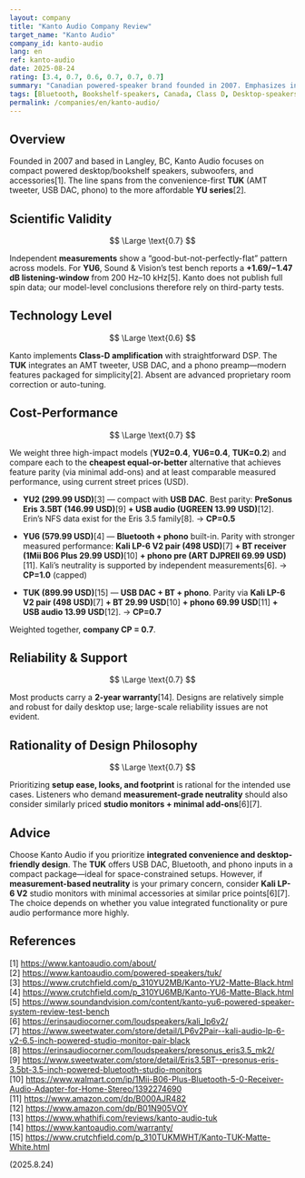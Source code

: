 ```yaml
---
layout: company
title: "Kanto Audio Company Review"
target_name: "Kanto Audio"
company_id: kanto-audio
lang: en
ref: kanto-audio
date: 2025-08-24
rating: [3.4, 0.7, 0.6, 0.7, 0.7, 0.7]
summary: "Canadian powered-speaker brand founded in 2007. Emphasizes integrated convenience (USB DAC, phono, Bluetooth) and compact, colorful designs. Measurements vary by model—generally practical rather than strictly neutral. Weighted CP across three key models is 0.7."
tags: [Bluetooth, Bookshelf-speakers, Canada, Class D, Desktop-speakers, Powered-speakers]
permalink: /companies/en/kanto-audio/
---
```

## Overview

Founded in 2007 and based in Langley, BC, Kanto Audio focuses on compact powered desktop/bookshelf speakers, subwoofers, and accessories[1]. The line spans from the convenience-first **TUK** (AMT tweeter, USB DAC, phono) to the more affordable **YU series**[2].

## Scientific Validity

$$ \Large \text{0.7} $$

Independent **measurements** show a “good-but-not-perfectly-flat” pattern across models. For **YU6**, Sound & Vision’s test bench reports a **+1.69/−1.47 dB listening-window** from 200 Hz–10 kHz[5]. Kanto does not publish full spin data; our model-level conclusions therefore rely on third-party tests.

## Technology Level

$$ \Large \text{0.6} $$

Kanto implements **Class-D amplification** with straightforward DSP. The **TUK** integrates an AMT tweeter, USB DAC, and a phono preamp—modern features packaged for simplicity[2]. Absent are advanced proprietary room correction or auto-tuning.

## Cost-Performance

$$ \Large \text{0.7} $$

We weight three high-impact models (**YU2=0.4**, **YU6=0.4**, **TUK=0.2**) and compare each to the **cheapest equal-or-better** alternative that achieves feature parity (via minimal add-ons) and at least comparable measured performance, using current street prices (USD).

- **YU2 (299.99 USD)**[3] — compact with **USB DAC**. Best parity: **PreSonus Eris 3.5BT (146.99 USD)**[9] **+ USB audio (UGREEN 13.99 USD)**[12]. Erin’s NFS data exist for the Eris 3.5 family[8]. → **CP=0.5**

- **YU6 (579.99 USD)**[4] — **Bluetooth + phono** built-in. Parity with stronger measured performance: **Kali LP-6 V2 pair (498 USD)**[7] **+ BT receiver (1Mii B06 Plus 29.99 USD)**[10] **+ phono pre (ART DJPREII 69.99 USD)**[11]. Kali’s neutrality is supported by independent measurements[6]. → **CP=1.0** (capped)

- **TUK (899.99 USD)**[15] — **USB DAC + BT + phono**. Parity via **Kali LP-6 V2 pair (498 USD)**[7] **+ BT 29.99 USD**[10] **+ phono 69.99 USD**[11] **+ USB audio 13.99 USD**[12]. → **CP=0.7**

Weighted together, **company CP = 0.7**.

## Reliability & Support

$$ \Large \text{0.7} $$

Most products carry a **2-year warranty**[14]. Designs are relatively simple and robust for daily desktop use; large-scale reliability issues are not evident.

## Rationality of Design Philosophy

$$ \Large \text{0.7} $$

Prioritizing **setup ease, looks, and footprint** is rational for the intended use cases. Listeners who demand **measurement-grade neutrality** should also consider similarly priced **studio monitors + minimal add-ons**[6][7].

## Advice

Choose Kanto Audio if you prioritize **integrated convenience and desktop-friendly design**. The **TUK** offers USB DAC, Bluetooth, and phono inputs in a compact package—ideal for space-constrained setups. However, if **measurement-based neutrality** is your primary concern, consider **Kali LP-6 V2** studio monitors with minimal accessories at similar price points[6][7]. The choice depends on whether you value integrated functionality or pure audio performance more highly.

## References

[1] https://www.kantoaudio.com/about/  
[2] https://www.kantoaudio.com/powered-speakers/tuk/  
[3] https://www.crutchfield.com/p_310YU2MB/Kanto-YU2-Matte-Black.html  
[4] https://www.crutchfield.com/p_310YU6MB/Kanto-YU6-Matte-Black.html  
[5] https://www.soundandvision.com/content/kanto-yu6-powered-speaker-system-review-test-bench  
[6] https://erinsaudiocorner.com/loudspeakers/kali_lp6v2/  
[7] https://www.sweetwater.com/store/detail/LP6v2Pair--kali-audio-lp-6-v2-6.5-inch-powered-studio-monitor-pair-black  
[8] https://erinsaudiocorner.com/loudspeakers/presonus_eris3.5_mk2/  
[9] https://www.sweetwater.com/store/detail/Eris3.5BT--presonus-eris-3.5bt-3.5-inch-powered-bluetooth-studio-monitors  
[10] https://www.walmart.com/ip/1Mii-B06-Plus-Bluetooth-5-0-Receiver-Audio-Adapter-for-Home-Stereo/1392274690  
[11] https://www.amazon.com/dp/B000AJR482  
[12] https://www.amazon.com/dp/B01N905VOY  
[13] https://www.whathifi.com/reviews/kanto-audio-tuk  
[14] https://www.kantoaudio.com/warranty/  
[15] https://www.crutchfield.com/p_310TUKMWHT/Kanto-TUK-Matte-White.html

(2025.8.24)

